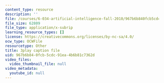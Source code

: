 ```yaml
---
content_type: resource
description: ''
file: /courses/6-034-artificial-intelligence-fall-2010/967b6b840fcb5cdc91ea4b6b81c7362d_gvmfbePC2pc.vtt
file_size: 62809
file_type: application/x-subrip
learning_resource_types: []
license: https://creativecommons.org/licenses/by-nc-sa/4.0/
ocw_type: OCWFile
resourcetype: Other
title: 3play caption file
uid: 967b6b84-0fcb-5cdc-91ea-4b6b81c7362d
video_files:
  video_thumbnail_file: null
video_metadata:
  youtube_id: null
---
```

